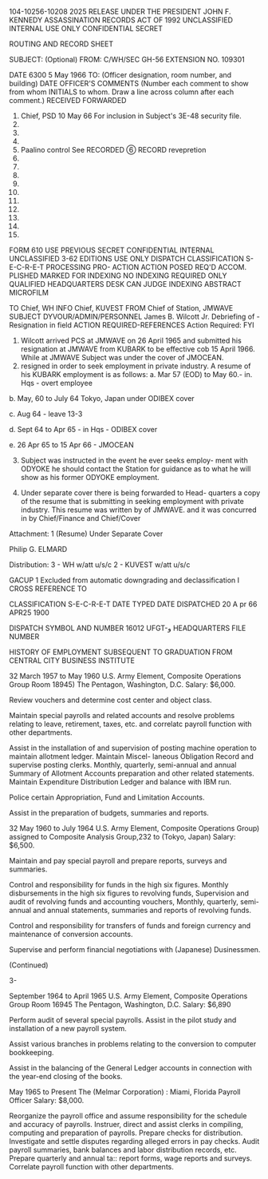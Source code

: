 104-10256-10208 2025 RELEASE UNDER THE PRESIDENT JOHN F. KENNEDY ASSASSINATION RECORDS ACT OF 1992
UNCLASSIFIED INTERNAL
USE ONLY
CONFIDENTIAL SECRET

ROUTING AND RECORD SHEET

SUBJECT: (Optional)
FROM: C/WH/SEC
GH-56
EXTENSION NO. 109301

DATE 6300 5 May 1966
TO: (Officer designation, room number, and
building) DATE OFFICER'S COMMENTS (Number each comment to show from whom
INITIALS to whom. Draw a line across column after each comment.)
RECEIVED FORWARDED
1. Chief, PSD 10 May 66 For inclusion in Subject's
3E-48 security file.
2.
3.
4.
5. Paalino control See RECORDED
⑥ RECORD revepretion
6.
7.
8.
9.
10.
11.
12.
13.
14.
15.
FORM 610 USE PREVIOUS SECRET CONFIDENTIAL INTERNAL UNCLASSIFIED
3-62 EDITIONS USE ONLY
DISPATCH
CLASSIFICATION
S-E-C-R-E-T
PROCESSING
PRO- ACTION ACTION
POSED REQ'D ACCOM.
PLISHED
MARKED FOR INDEXING
NO INDEXING REQUIRED
ONLY QUALIFIED
HEADQUARTERS DESK
CAN JUDGE INDEXING
ABSTRACT
MICROFILM

TO Chief, WH
INFO
Chief, KUVEST
FROM Chief of Station, JMWAVE
SUBJECT DYVOUR/ADMIN/PERSONNEL James B. Wilcott Jr.
Debriefing of - Resignation in field
ACTION REQUIRED-REFERENCES
Action Required: FYI
1. Wilcott arrived PCS at JMWAVE on 26 April 1965
and submitted his resignation at JMWAVE from KUBARK to be effective
cob 15 April 1966. While at JMWAVE Subject was under the cover of
JMOCEAN.
2. resigned in order to seek employment in private
industry. A resume of his KUBARK employment is as follows:
a. Mar 57 (EOD) to May 60.- in. Hqs - overt employee

b. May, 60 to July 64 Tokyo, Japan under ODIBEX cover

c. Aug 64 - leave 13-3

d. Sept 64 to Apr 65 - in Hqs - ODIBEX cover

e. 26 Apr 65 to 15 Apr 66 - JMOCEAN

3. Subject was instructed in the event he ever seeks employ-
ment with ODYOKE he should contact the Station for guidance as to
what he will show as his former ODYOKE employment.

4. Under separate cover there is being forwarded to Head-
quarters a copy of the resume that is submitting in
seeking employment with private industry. This resume was written
by of JMWAVE. and it was concurred in by Chief/Finance and Chief/Cover

Attachment: 1 (Resume)
Under Separate Cover

Philip G. ELMARD

Distribution:
3 - WH w/att u/s/c
2 - KUVEST w/att u/s/c

GACUP 1
Excluded from automatic
downgrading and
declassification
I CROSS REFERENCE TO

CLASSIFICATION
S-E-C-R-E-T
DATE TYPED DATE DISPATCHED
20 A pr 66 APR25 1900

DISPATCH SYMBOL AND NUMBER
16012
UFGT-و
HEADQUARTERS FILE NUMBER

HISTORY OF EMPLOYMENT
SUBSEQUENT TO GRADUATION FROM CENTRAL CITY BUSINESS INSTITUTE

32
March 1957 to May 1960 U.S. Army Element, Composite Operations Group
Room 18945) The Pentagon, Washington, D.C.
Salary: $6,000.

Review vouchers and determine cost center and object class.

Maintain special payrolls and related accounts and resolve
problems relating to leave, retirement, taxes, etc. and correlatc
payroll function with other departments.

Assist in the installation of and supervision of posting
machine operation to maintain allotment ledger. Maintain Miscel-
laneous Obligation Record and supervise posting clerks. Monthly,
quarterly, semi-annual and annual Summary of Allotment Accounts
preparation and other related statements. Maintain Expenditure
Distribution Ledger and balance with IBM run.

Police certain Appropriation, Fund and Limitation Accounts.

Assist in the preparation of budgets, summaries and reports.

32
May 1960 to July 1964 U.S. Army Element, Composite Operations Group)
assigned to Composite Analysis Group,232
to (Tokyo, Japan)
Salary: $6,500.

Maintain and pay special payroll and prepare reports, surveys
and summaries.

Control and responsibility for funds in the high six figures.
Monthly disbursements in the high six figures to revolving funds,
Supervision and audit of revolving funds and accounting vouchers,
Monthly, quarterly, semi-annual and annual statements, summaries
and reports of revolving funds.

Control and responsibility for transfers of funds and foreign
currency and maintenance of conversion accounts.

Supervise and perform financial negotiations with (Japanese)
Dusinessmen.

(Continued)

3-

September 1964 to April 1965 U.S. Army Element, Composite Operations
Group Room 16945
The Pentagon, Washington, D.C.
Salary: $6,890

Perform audit of several special payrolls. Assist in the pilot
study and installation of a new payroll system.

Assist various branches in problems relating to the conversion
to computer bookkeeping.

Assist in the balancing of the General Ledger accounts in
connection with the year-end closing of the books.

May 1965 to Present The (Melmar Corporation)
:
Miami, Florida
Payroll Officer
Salary: $8,000.

Reorganize the payroll office and assume responsibility for
the schedule and accuracy of payrolls. Instruer, direct and assist
clerks in compiling, computing and preparation of payrolls. Prepare
checks for distribution. Investigate and settle disputes regarding
alleged errors in pay checks. Audit payroll summaries, bank balances
and labor distribution records, etc. Prepare quarterly and annual
ta:: report forms, wage reports and surveys. Correlate payroll
function with other departments.
